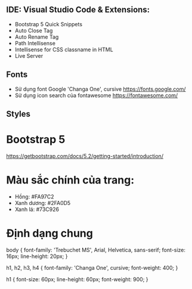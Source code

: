 ## IDE: Visual Studio Code & Extensions:

- Bootstrap 5 Quick Snippets
- Auto Close Tag
- Auto Rename Tag
- Path Intellisense
- Intellisense for CSS classname in HTML
- Live Server

## Fonts

- Sử dụng font Google 'Changa One', cursive
  https://fonts.google.com/
- Sử dụng icon search của fontawesome
  https://fontawesome.com/

## Styles

# Bootstrap 5

https://getbootstrap.com/docs/5.2/getting-started/introduction/

# Màu sắc chính của trang:

- Hồng: #FA97C2
- Xanh dương: #2FA0D5
- Xanh lá: #73C926

# Định dạng chung

body {
font-family: 'Trebuchet MS', Arial, Helvetica, sans-serif;
font-size: 16px;
line-height: 20px;
}

h1, h2, h3, h4 {
font-family: 'Changa One', cursive;
font-weight: 400;
}

h1 {
font-size: 60px;
line-height: 60px;
font-weight: 900;
}
